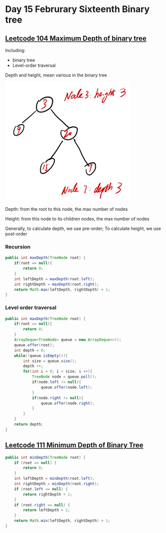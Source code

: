 # Day 15 Februrary Sixteenth Binary tree

## [Leetcode 104 Maximum Depth of binary tree](https://leetcode.com/problems/maximum-depth-of-binary-tree/)

Including:

* binary tree
* Level-order traversal

Depth and height, mean various in the binary tree

<img src="../picture/Februrary%20Sixteenth/maximum_depth.jpg" width = "400" height = "380" alt="maximum depth" align=center/>

Depth: from the root to this node, the max number of nodes

Height: from this node to its children nodes, the max number of nodes

Generally, to calculate depth, we use pre-order; To calculate height, we use post-order

### Recursion

```java
public int maxDepth(TreeNode root) {
    if(root == null){
        return 0;
    }
    int leftDepth = maxDepth(root.left);
    int rightDepth = maxDepth(root.right);
    return Math.max(leftDepth, rightDepth) + 1;
}
```

### Level order traversal

```java
public int maxDepth(TreeNode root) {
    if(root == null){
        return 0;
    }
    ArrayDeque<TreeNode> queue = new ArrayDeque<>();
    queue.offer(root);
    int depth = 0;
    while(!queue.isEmpty()){
        int size = queue.size();
        depth ++;
        for(int i = 0; i < size; i ++){
            TreeNode node = queue.poll();
            if(node.left != null){
                queue.offer(node.left);
            }
            if(node.right != null){
                queue.offer(node.right);
            }
        }
    }
    return depth;
}
```

## [Leetcode 111 Minimum Depth of Binary Tree](https://leetcode.com/problems/minimum-depth-of-binary-tree/)

```java
public int minDepth(TreeNode root) {
    if (root == null) {
        return 0;
    }
    int leftDepth = minDepth(root.left);
    int rightDepth = minDepth(root.right);
    if (root.left == null) {
        return rightDepth + 1;
    }
    if (root.right == null) {
        return leftDepth + 1;
    }
    return Math.min(leftDepth, rightDepth) + 1;
}
```
